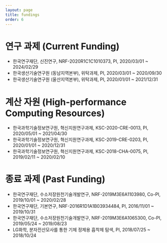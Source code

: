 ```yaml
---
layout: page
title: fundings
order: 6
---
```

# 연구 과제 (Current Funding)
- 한국연구재단, 신진연구, NRF-2020R1C1C1010373, PI, 2020/03/01 ~ 2024/02/29
- 한국생산기술연구원 (동남지역본부), 위탁과제, PI, 2020/03/01 ~ 2020/09/30
- 한국생산기술연구원 (울산지역본부), 위탁과제, PI, 2020/01/01 ~ 2021/12/31

# 계산 자원 (High-performance Computing Resources)
- 한국과학기술정보연구원, 혁신지원연구과제, KSC-2020-CRE-0013, PI, 2020/05/01 ~ 2021/04/30 
- 한국과학기술정보연구원, 혁신지원연구과제, KSC-2019-CRE-0203, PI, 2020/01/01 ~ 2020/12/31
- 한국과학기술정보연구원, 혁신지원연구과제, KSC-2018-CHA-0075, PI, 2019/02/11 ~ 2020/02/10

# 종료 과제 (Past Funding)
- 한국연구재단, 수소저장원천기술개발연구, NRF-2019M3E6A1103980, Co-PI, 2019/10/01 ~ 2020/02/28
- 한국연구재단, 기본연구, NRF-2016R1D1A1B03934484, PI, 2016/11/01 ~ 2019/10/31
- 한국연구재단, 수소저장원천기술개발연구, NRF-2019M3E6A1065300, Co-PI, 2019/05/24 ~ 2019/08/23
- LG화학, 분자전산모사를 통한 기체 정제용 흡착제 탐색, PI, 2018/07/25 ~ 2018/10/24
